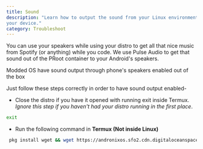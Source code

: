 ```yaml
---
title: Sound
description: "Learn how to output the sound from your Linux environment to the speakers of
your device."
category: Troubleshoot
---
```


You can use your speakers while using your distro to get all that nice music from Spotify (or anything) while you code. We use Pulse Audio to get that sound out of the PRoot container to your Android's speakers.

<alert type="info">Modded OS have sound output through phone's speakers enabled out of the box</alert>

Just follow these steps correctly in order to have sound output enabled-

* Close the distro if you have it opened with running exit inside Termux. _Ignore this step if you haven't had your distro running in the first place_.
```bash
exit
```
* Run the following command in **Termux (Not inside Linux)**
```bash
 pkg install wget && wget https://andronixos.sfo2.cdn.digitaloceanspaces.com/OS-Files/setup-audio.sh && chmod +x setup-audio.sh && ./setup-audio.sh
```

